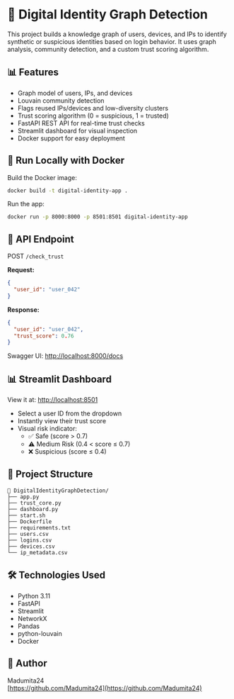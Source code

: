 
# 🔐 Digital Identity Graph Detection

This project builds a knowledge graph of users, devices, and IPs to identify synthetic or suspicious identities based on login behavior. It uses graph analysis, community detection, and a custom trust scoring algorithm.

## 📊 Features

- Graph model of users, IPs, and devices
- Louvain community detection
- Flags reused IPs/devices and low-diversity clusters
- Trust scoring algorithm (0 = suspicious, 1 = trusted)
- FastAPI REST API for real-time trust checks
- Streamlit dashboard for visual inspection
- Docker support for easy deployment

## 🚀 Run Locally with Docker

Build the Docker image:

```bash
docker build -t digital-identity-app .
```

Run the app:

```bash
docker run -p 8000:8000 -p 8501:8501 digital-identity-app
```

## 🔌 API Endpoint

POST `/check_trust`

**Request:**

```json
{
  "user_id": "user_042"
}
```

**Response:**

```json
{
  "user_id": "user_042",
  "trust_score": 0.76
}
```

Swagger UI: [http://localhost:8000/docs](http://localhost:8000/docs)

## 📊 Streamlit Dashboard

View it at: [http://localhost:8501](http://localhost:8501)

- Select a user ID from the dropdown
- Instantly view their trust score
- Visual risk indicator:
  - ✅ Safe (score > 0.7)
  - ⚠️ Medium Risk (0.4 < score ≤ 0.7)
  - ❌ Suspicious (score ≤ 0.4)

## 📁 Project Structure

```
📁 DigitalIdentityGraphDetection/
├── app.py
├── trust_core.py
├── dashboard.py
├── start.sh
├── Dockerfile
├── requirements.txt
├── users.csv
├── logins.csv
├── devices.csv
└── ip_metadata.csv
```

## 🛠️ Technologies Used

- Python 3.11
- FastAPI
- Streamlit
- NetworkX
- Pandas
- python-louvain
- Docker

## 🧠 Author

Madumita24  
[https://github.com/Madumita24](https://github.com/Madumita24)


